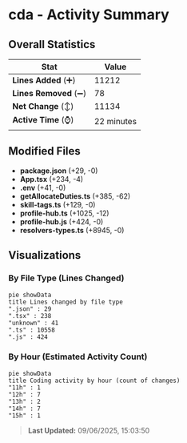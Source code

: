 # cda - Activity Summary 

## Overall Statistics

| Stat                   | Value                                                             |
| ---------------------- | ----------------------------------------------------------------- |
| **Lines Added** (➕)   | 11212                                          |
| **Lines Removed** (➖) | 78                                        |
| **Net Change** (↕)    | 11134                |
| **Active Time** (⌚)   | 22 minutes |


## Modified Files
- **package.json** (+29, -0)
- **App.tsx** (+234, -4)
- **.env** (+41, -0)
- **getAllocateDuties.ts** (+385, -62)
- **skill-tags.ts** (+129, -0)
- **profile-hub.ts** (+1025, -12)
- **profile-hub.js** (+424, -0)
- **resolvers-types.ts** (+8945, -0)

## Visualizations

### By File Type (Lines Changed)

```mermaid
pie showData
title Lines changed by file type
".json" : 29
".tsx" : 238
"unknown" : 41
".ts" : 10558
".js" : 424
```

### By Hour (Estimated Activity Count)

```mermaid
pie showData
title Coding activity by hour (count of changes)
"11h" : 1
"12h" : 7
"13h" : 2
"14h" : 7
"15h" : 1
```


> **Last Updated:** 09/06/2025, 15:03:50